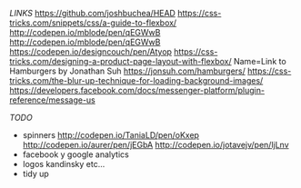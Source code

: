 *LINKS*
https://github.com/joshbuchea/HEAD
https://css-tricks.com/snippets/css/a-guide-to-flexbox/
http://codepen.io/mblode/pen/qEGWwB
http://codepen.io/mblode/pen/qEGWwB
https://codepen.io/designcouch/pen/Atyop
https://css-tricks.com/designing-a-product-page-layout-with-flexbox/
Name=Link to Hamburgers by Jonathan Suh
https://jonsuh.com/hamburgers/
https://css-tricks.com/the-blur-up-technique-for-loading-background-images/ 
https://developers.facebook.com/docs/messenger-platform/plugin-reference/message-us

*TODO*
- spinners
    http://codepen.io/TaniaLD/pen/oKxep
    http://codepen.io/aurer/pen/jEGbA
    http://codepen.io/jotavejv/pen/ljLnv
- facebook y google analytics
- logos kandinsky etc...
- tidy up